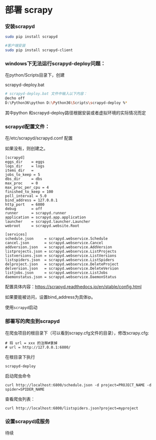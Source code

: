 # 部署 scrapy

### 安装scrapyd

```bash
sudo pip install scrapyd

#客户端安装
sudo pip install scrapyd-client
```

### windows下无法运行scrapyd-deploy问题：

在python/Scripts目录下，创建

scrapyd-deploy.bat

```bash
# scrapyd-deploy.bat 文件中输入以下内容：
@echo off
D:\Python36\python D:\Python36\Scripts\scrapyd-deploy %*
```

其中python 和scrapyd-deploy路径根据安装或者虚拟环境的实际情况而定

### scrapyd配置文件：

在/etc/scrapyd/scrapyd.conf 配置

如果没有，则创建之。

```
[scrapyd]
eggs_dir    = eggs
logs_dir    = logs
items_dir   =
jobs_to_keep = 5
dbs_dir     = dbs
max_proc    = 0
max_proc_per_cpu = 4
finished_to_keep = 100
poll_interval = 5.0
bind_address = 127.0.0.1
http_port   = 6800
debug       = off
runner      = scrapyd.runner
application = scrapyd.app.application
launcher    = scrapyd.launcher.Launcher
webroot     = scrapyd.website.Root

[services]
schedule.json     = scrapyd.webservice.Schedule
cancel.json       = scrapyd.webservice.Cancel
addversion.json   = scrapyd.webservice.AddVersion
listprojects.json = scrapyd.webservice.ListProjects
listversions.json = scrapyd.webservice.ListVersions
listspiders.json  = scrapyd.webservice.ListSpiders
delproject.json   = scrapyd.webservice.DeleteProject
delversion.json   = scrapyd.webservice.DeleteVersion
listjobs.json     = scrapyd.webservice.ListJobs
daemonstatus.json = scrapyd.webservice.DaemonStatus
```

配置具体内容：https://scrapyd.readthedocs.io/en/stable/config.html

如果要能被访问，设置bind_address为具体ip。

使用`scrapyd`启动



### 部署写的爬虫到scrapyd

在爬虫项目的根目录下（可以看到scrapy.cfg文件的目录），修改scrapy.cfg:

```
# 将 url = xxx 的注释#拿掉
# url = http://127.0.0.1:6800/
```

在根目录下执行

```
scrapyd-deploy
```

启动爬虫命令

```
curl http://localhost:6800/schedule.json -d project=PROJECT_NAME -d spider=SPIDER_NAME
```

查看爬虫列表：

```
curl http://localhost:6800/listspiders.json?project=myproject
```



### 设置scrapyd成服务

待续